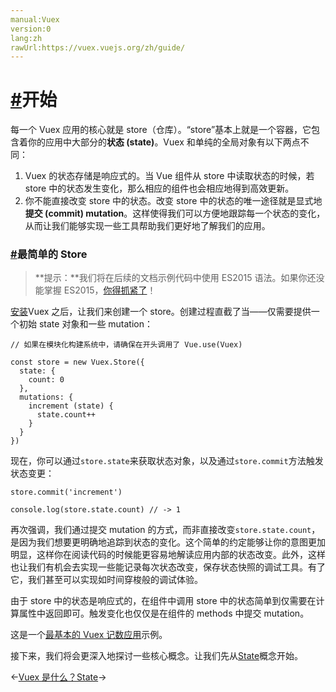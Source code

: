 ```yaml
---
manual:Vuex
version:0
lang:zh
rawUrl:https://vuex.vuejs.org/zh/guide/
---
```



# [#](%2410 "")开始<a name="开始"></a>


每一个 Vuex 应用的核心就是 store（仓库）。“store”基本上就是一个容器，它包含着你的应用中大部分的**状态 (state)**。Vuex 和单纯的全局对象有以下两点不同：


1. Vuex 的状态存储是响应式的。当 Vue 组件从 store 中读取状态的时候，若 store 中的状态发生变化，那么相应的组件也会相应地得到高效更新。
1. 你不能直接改变 store 中的状态。改变 store 中的状态的唯一途径就是显式地**提交 (commit) mutation**。这样使得我们可以方便地跟踪每一个状态的变化，从而让我们能够实现一些工具帮助我们更好地了解我们的应用。

### [#](%2411 "")最简单的 Store<a name="最简单的-store"></a>
<blockquote>

**提示：**我们将在后续的文档示例代码中使用 ES2015 语法。如果你还没能掌握 ES2015，[你得抓紧了](%2412 "")！

</blockquote>

[安装](%2247 "")Vuex 之后，让我们来创建一个 store。创建过程直截了当——仅需要提供一个初始 state 对象和一些 mutation：


```
// 如果在模块化构建系统中，请确保在开头调用了 Vue.use(Vuex)

const store = new Vuex.Store({
  state: {
    count: 0
  },
  mutations: {
    increment (state) {
      state.count++
    }
  }
})

```



现在，你可以通过`store.state`来获取状态对象，以及通过`store.commit`方法触发状态变更：


```
store.commit('increment')

console.log(store.state.count) // -> 1

```



再次强调，我们通过提交 mutation 的方式，而非直接改变`store.state.count`，是因为我们想要更明确地追踪到状态的变化。这个简单的约定能够让你的意图更加明显，这样你在阅读代码的时候能更容易地解读应用内部的状态改变。此外，这样也让我们有机会去实现一些能记录每次状态改变，保存状态快照的调试工具。有了它，我们甚至可以实现如时间穿梭般的调试体验。



由于 store 中的状态是响应式的，在组件中调用 store 中的状态简单到仅需要在计算属性中返回即可。触发变化也仅仅是在组件的 methods 中提交 mutation。



这是一个[最基本的 Vuex 记数应用](%2413 "")示例。



接下来，我们将会更深入地探讨一些核心概念。让我们先从[State](%2328 "")概念开始。





←[Vuex 是什么？](%2326 "")[State](%2328 "")→





